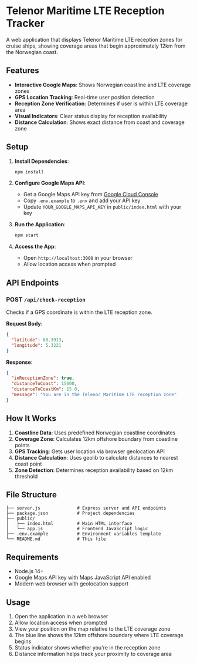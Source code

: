 # Telenor Maritime LTE Reception Tracker

A web application that displays Telenor Maritime LTE reception zones for cruise ships, showing coverage areas that begin approximately 12km from the Norwegian coast.

## Features

- **Interactive Google Maps**: Shows Norwegian coastline and LTE coverage zones
- **GPS Location Tracking**: Real-time user position detection
- **Reception Zone Verification**: Determines if user is within LTE coverage area
- **Visual Indicators**: Clear status display for reception availability
- **Distance Calculation**: Shows exact distance from coast and coverage zone

## Setup

1. **Install Dependencies**:
   ```bash
   npm install
   ```

2. **Configure Google Maps API**:
   - Get a Google Maps API key from [Google Cloud Console](https://console.cloud.google.com/)
   - Copy `.env.example` to `.env` and add your API key
   - Update `YOUR_GOOGLE_MAPS_API_KEY` in `public/index.html` with your key

3. **Run the Application**:
   ```bash
   npm start
   ```

4. **Access the App**:
   - Open `http://localhost:3000` in your browser
   - Allow location access when prompted

## API Endpoints

### POST `/api/check-reception`
Checks if a GPS coordinate is within the LTE reception zone.

**Request Body**:
```json
{
  "latitude": 60.3913,
  "longitude": 5.3221
}
```

**Response**:
```json
{
  "inReceptionZone": true,
  "distanceToCoast": 15000,
  "distanceToCoastKm": 15.0,
  "message": "You are in the Telenor Maritime LTE reception zone"
}
```

## How It Works

1. **Coastline Data**: Uses predefined Norwegian coastline coordinates
2. **Coverage Zone**: Calculates 12km offshore boundary from coastline points
3. **GPS Tracking**: Gets user location via browser geolocation API
4. **Distance Calculation**: Uses geolib to calculate distances to nearest coast point
5. **Zone Detection**: Determines reception availability based on 12km threshold

## File Structure

```
├── server.js              # Express server and API endpoints
├── package.json           # Project dependencies
├── public/
│   ├── index.html         # Main HTML interface
│   └── app.js             # Frontend JavaScript logic
├── .env.example           # Environment variables template
└── README.md              # This file
```

## Requirements

- Node.js 14+
- Google Maps API key with Maps JavaScript API enabled
- Modern web browser with geolocation support

## Usage

1. Open the application in a web browser
2. Allow location access when prompted
3. View your position on the map relative to the LTE coverage zone
4. The blue line shows the 12km offshore boundary where LTE coverage begins
5. Status indicator shows whether you're in the reception zone
6. Distance information helps track your proximity to coverage area